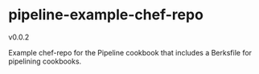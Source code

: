 pipeline-example-chef-repo
==========================
v0.0.2

Example chef-repo for the Pipeline cookbook that includes a Berksfile for pipelining cookbooks.

